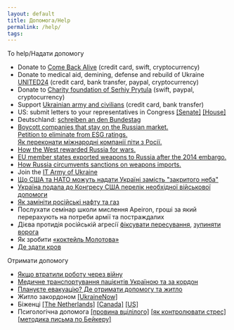 ```yaml
---
layout: default
title: Допомога/Help
permalink: /help/
tags: 
---
```


To help/Надати допомогу
- Donate to [Come Back Alive](https://savelife.in.ua/en/) (credit card, swift, cryptocurrency)
- Donate to medical aid, demining, defense and rebuild of Ukraine [UNITED24](https://u24.gov.ua/about) (credit card, bank transfer, paypal, cryptocurrency) 
- Donate to [Charity foundation of Serhiy Prytula](https://prytulafoundation.org/en) (swift, paypal, cryptocurrency)
- Support [Ukrainian army and civilians](https://bank.gov.ua/en/) (credit card, bank transfer)
- US: submit letters to your representatives in Congress  [[Senate]](https://www.senate.gov/senators/senators-contact.htm)  [[House]](https://www.house.gov/representatives) 
- Deutschland: [schreiben an den Bundestag](https://www.bundestag.de/abgeordnete)
- [Boycott companies that stay on the Russian market.](https://som.yale.edu/story/2022/almost-1000-companies-have-curtailed-operations-russia-some-remain) <br> [Petition to eliminate from ESG ratings.](https://www.change.org/p/eliminate-bloody-trade-companies-from-esg-ratings?source_location=topic_page) <br> 
[Як переконати міжнародні компанії піти з Росії.](https://www.epravda.com.ua/columns/2022/03/27/684758/)
- [How the West rewarded Russia for wars.](https://www.eurointegration.com.ua/eng/articles/2022/03/21/7136335/) 
- [EU member states exported weapons to Russia after the 2014 embargo.](https://www.investigate-europe.eu/en/2022/eu-states-exported-weapons-to-russia/)
- [How Russia circumvents sanctions on weapons imports.](https://www.pravda.com.ua/eng/articles/2022/04/25/7341956/)
- Join the [IT Army of Ukraine](https://t.me/s/itarmyofukraine2022)
- [Що США та НАТО можуть надати Україні замість "закритого неба"](https://www.eurointegration.com.ua/articles/2022/03/14/7135931/)
- [Україна подала до Конгресу США перелік необхідної військової допомоги](https://www.pravda.com.ua/news/2022/03/31/7335943/)
- [Як замініти російські нафту та газ](https://www.epravda.com.ua/publications/2022/04/6/685291/)
- Послухати семінар школи мислення Apeiron, гроші за який перерахують на потреби армії та постраждалих
- Дієва протидія російській агресії [фіксувати пересування](https://t.me/stop_russian_war_bot), [зупиняти ворога](https://www.pravda.com.ua/news/2022/02/26/7326209/)
- Як зробити [«коктейль Молотова»](https://hromadske.ua/ru/posts/kak-sdelat-koktejl-molotova-i-o-drugih-sposobah-dlya-grazhdanskih-kak-ostanovit-rossijskuyu-tehniku)
- [Де здати кров](https://www.donor.ua/centers)

Отримати допомогу
- [Якщо втратили роботу через війну](https://thepoint.rabota.ua/ya-zalyshyvsya-bez-roboty-pid-chas-viyny-scho-robyty/)
- [Медичне транспортування пацієнтів Україною та за кордон](https://medvak.com.ua/)
- [Плануєте евакуацію? Де отримати допомогу та житло](https://life.pravda.com.ua/society/2022/02/26/247573/) 
- Житло закордоном [[UkraineNow]](https://www.ukrainenow.org/) 
- Біженці [[The Netherlands]](https://help.unhcr.org/netherlands/) [[Canada]](https://www.canada.ca/en/immigration-refugees-citizenship/news/2022/03/canada-to-welcome-those-fleeing-the-war-in-ukraine.html) [[US]](https://www.uscis.gov/humanitarian/uniting-for-ukraine)
- Псигологічна допомога [[провина вцілілого]](https://life.pravda.com.ua/society/2022/03/4/247661/) [[як контролювати стрес]](https://life.pravda.com.ua/health/2022/02/27/247580/) [[методика письма по Бейкеру]](https://life.pravda.com.ua/health/2022/04/7/248138/)

